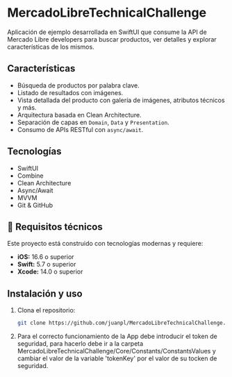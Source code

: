 # MercadoLibreTechnicalChallenge

Aplicación de ejemplo desarrollada en SwiftUI que consume la API de Mercado Libre developers para buscar productos, ver detalles y explorar características de los mismos.

## Características

- Búsqueda de productos por palabra clave.
- Listado de resultados con imágenes.
- Vista detallada del producto con galería de imágenes, atributos técnicos y más.
- Arquitectura basada en Clean Architecture.
- Separación de capas en `Domain`, `Data` y `Presentation`.
- Consumo de APIs RESTful con `async/await`.

## Tecnologías

- SwiftUI
- Combine
- Clean Architecture
- Async/Await
- MVVM
- Git & GitHub

## 🔧 Requisitos técnicos

Este proyecto está construido con tecnologías modernas y requiere:

- **iOS:** 16.6 o superior
- **Swift:** 5.7 o superior
- **Xcode:** 14.0 o superior


## Instalación y uso

1. Clona el repositorio:
   ```bash
   git clone https://github.com/juanpl/MercadoLibreTechnicalChallenge.git

2. Para el correcto funcionamiento de la App debe introducir el token de seguridad, para hacerlo debe ir a la carpeta MercadoLibreTechnicalChallenge/Core/Constants/ConstantsValues y cambiar el valor de la variable 'tokenKey' por el valor de su tocken de seguridad.
